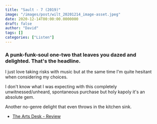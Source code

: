 ```yaml
---
title: "Sault - 7 (2019)"
image: "/images/post/wilt_20201214_image-asset.jpeg"
date: 2020-12-14T00:00:00.0000000
draft: false
author: "David"
tags: []
categories: ["Listen"]
---
```

### A punk-funk-soul one-two that leaves you dazed and delighted. That's the headline.

 I just love taking risks with music but at the same time I'm quite hesitant when considering my choices.

 I don't know what I was expecting with this completely unwitnessed/unheard, spontaneous purchase but holy kapoly it's an absolute gem.

 Another no-genre delight that even throws in the kitchen sink.

-  [The Arts Desk - Review](https://theartsdesk.com/new-music/albums-year-2019-sault-7)